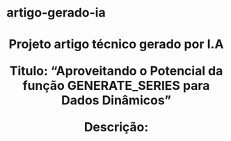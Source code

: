 # artigo-gerado-ia



<h1 align="center">Projeto artigo técnico gerado por I.A</h>

Titulo: “Aproveitando o Potencial da função GENERATE_SERIES para Dados Dinâmicos”

Descrição:
